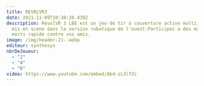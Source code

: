 ```yaml
---
title: REVOLVR3
date: 2021-11-09T10:38:28.430Z
description: RevolVR 3 LBE est un jeu de tir à couverture active multijoueurs
  mis en scene dans la version robotique de l'ouest.Participez a des matchs à
  morts rapide contre vos amis.
image: /img/header-21-.webp
editeur: synthesys
nbrDeJoueur:
  - "2"
  - "4"
  - "6"
video: https://www.youtube.com/embed/Ab4-sL3lfZc
---
```

